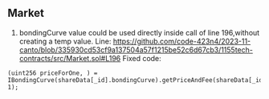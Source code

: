 ## Market
1) bondingCurve value could be used directly inside call of line 196,without creating a temp value.
Line:
https://github.com/code-423n4/2023-11-canto/blob/335930cd53cf9a137504a57f1215be52c6d67cb3/1155tech-contracts/src/Market.sol#L196
Fixed code:
```
(uint256 priceForOne, ) = IBondingCurve(shareData[_id].bondingCurve).getPriceAndFee(shareData[_id].tokenCount, 1);
```